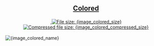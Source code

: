 <h2><p align="center"><a href="{image_colored_path}" title="View & Download {image_colored_name}">Colored</a></p></h2>
<div class="badges" align="center">
	<a href="https://validator.w3.org/nu/?showsource=yes&showoutline=yes&showimagereport=yes&doc=http%3A%2F%2Fsvg.n-panuhin.info%2FSVG%2F{image_url}%2F{image_colored_path_url}" target="_blank" title="W3C validation">
		<img alt="" src="https://img.shields.io/w3c-validation/xml?preset=SVG%201.1%2C%20URL%2C%20XHTML%2C%20MathML%203.0&targetUrl=http%3A%2F%2Fn-panuhin.info%2Fredirect.php%3Fu%3Dhttp%3A%2F%2Fsvg.n-panuhin.info%2FSVG%2F{image_url2}%2F{image_colored_path_url2}">
	</a>
	<a href="{image_colored_path}" target="_blank" title="File size">
		<img alt="File size: {image_colored_size}" src="https://img.shields.io/static/v1?cacheSeconds=10800&style=flat&label=File%20size&message={image_colored_size_url}&color=0aa">
	</a>
	<a href="{image_colored_path}" target="_blank" title="File size">
		<img alt="Compressed file size: {image_colored_compressed_size}" src="https://img.shields.io/static/v1?cacheSeconds=10800&style=flat&label=Compressed&message={image_colored_compressed_size_url}&color=bb0">
	</a>
</div>
<div>
	<br>
	<img src="{image_colored_path}" alt="{image_colored_name}" title="{image_colored_name}">
	<br>
</div>
